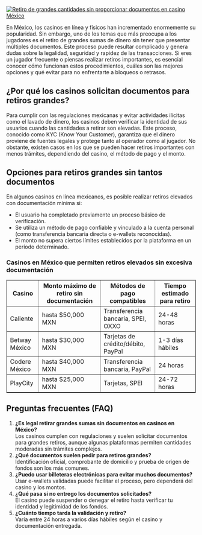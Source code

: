 [![Retiro de grandes cantidades sin proporcionar documentos en casino México](https://123-caf.pages.dev/gitsignup.png)](https://vrmoo.ru/Bt82HjjY)

<p>En México, los casinos en línea y físicos han incrementado enormemente su popularidad. Sin embargo, uno de los temas que más preocupa a los jugadores es el retiro de grandes sumas de dinero sin tener que presentar múltiples documentos. Este proceso puede resultar complicado y genera dudas sobre la legalidad, seguridad y rapidez de las transacciones. Si eres un jugador frecuente o piensas realizar retiros importantes, es esencial conocer cómo funcionan estos procedimientos, cuáles son las mejores opciones y qué evitar para no enfrentarte a bloqueos o retrasos.</p>  <h2>¿Por qué los casinos solicitan documentos para retiros grandes?</h2> <p>Para cumplir con las regulaciones mexicanas y evitar actividades ilícitas como el lavado de dinero, los casinos deben verificar la identidad de sus usuarios cuando las cantidades a retirar son elevadas. Este proceso, conocido como KYC (Know Your Customer), garantiza que el dinero proviene de fuentes legales y protege tanto al operador como al jugador. No obstante, existen casos en los que se pueden hacer retiros importantes con menos trámites, dependiendo del casino, el método de pago y el monto.</p>  <h2>Opciones para retiros grandes sin tantos documentos</h2> <p>En algunos casinos en línea mexicanos, es posible realizar retiros elevados con documentación mínima si:</p> <ul>   <li>El usuario ha completado previamente un proceso básico de verificación.</li>   <li>Se utiliza un método de pago confiable y vinculado a la cuenta personal (como transferencia bancaria directa o e-wallets reconocidas).</li>   <li>El monto no supera ciertos límites establecidos por la plataforma en un período determinado.</li> </ul>  <h3>Casinos en México que permiten retiros elevados sin excesiva documentación</h3> <table border="1" cellpadding="6" cellspacing="0">   <thead>     <tr>       <th>Casino</th>       <th>Monto máximo de retiro sin documentación</th>       <th>Métodos de pago compatibles</th>       <th>Tiempo estimado para retiro</th>     </tr>   </thead>   <tbody>     <tr>       <td>Caliente</td>       <td>hasta $50,000 MXN</td>       <td>Transferencia bancaria, SPEI, OXXO</td>       <td>24-48 horas</td>     </tr>     <tr>       <td>Betway México</td>       <td>hasta $30,000 MXN</td>       <td>Tarjetas de crédito/débito, PayPal</td>       <td>1-3 días hábiles</td>     </tr>     <tr>       <td>Codere México</td>       <td>hasta $40,000 MXN</td>       <td>Transferencia bancaria, PayPal</td>       <td>24 horas</td>     </tr>     <tr>       <td>PlayCity</td>       <td>hasta $25,000 MXN</td>       <td>Tarjetas, SPEI</td>       <td>24-72 horas</td>     </tr>   </tbody> </table>  <h2>Preguntas frecuentes (FAQ)</h2> <ol>   <li><strong>¿Es legal retirar grandes sumas sin documentos en casinos en México?</strong><br>Los casinos cumplen con regulaciones y suelen solicitar documentos para grandes retiros, aunque algunas plataformas permiten cantidades moderadas sin trámites complejos.</li>   <li><strong>¿Qué documentos suelen pedir para retiros grandes?</strong><br>Identificación oficial, comprobante de domicilio y prueba de origen de fondos son los más comunes.</li>   <li><strong>¿Puedo usar billeteras electrónicas para evitar muchos documentos?</strong><br>Usar e-wallets validadas puede facilitar el proceso, pero dependerá del casino y los montos.</li>   <li><strong>¿Qué pasa si no entrego los documentos solicitados?</strong><br>El casino puede suspender o denegar el retiro hasta verificar tu identidad y legitimidad de los fondos.</li>   <li><strong>¿Cuánto tiempo tarda la validación y retiro?</strong><br>Varía entre 24 horas a varios días hábiles según el casino y documentación entregada.</li> </ol>